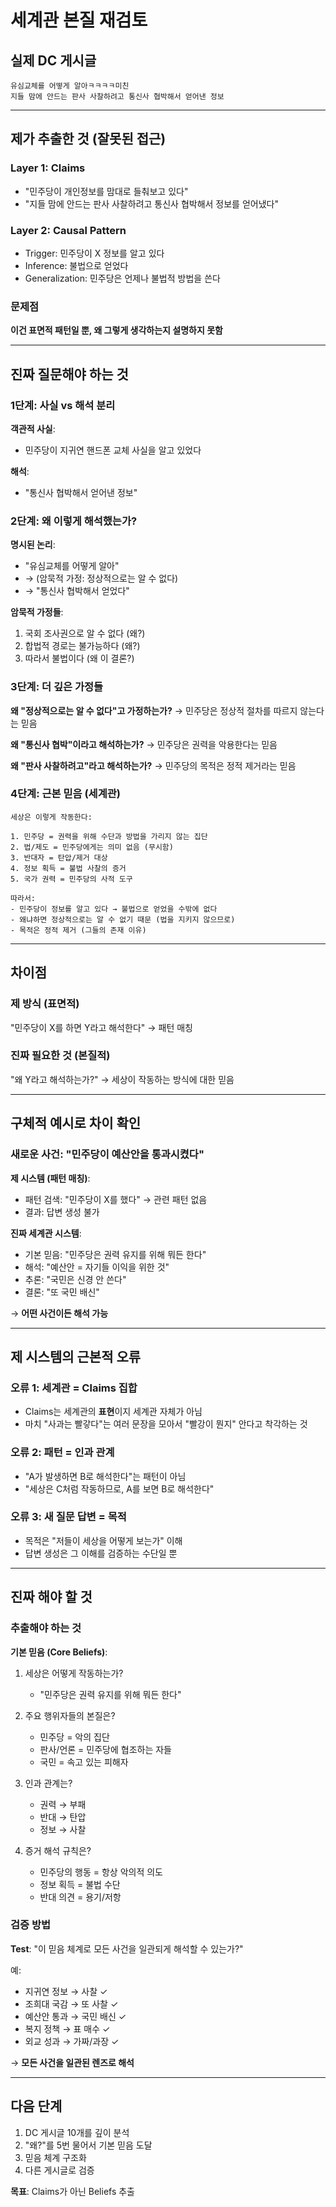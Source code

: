 # 세계관 본질 재검토

## 실제 DC 게시글

```
유심교체를 어떻게 알아ㅋㅋㅋㅋ미친
지들 맘에 안드는 판사 사찰하려고 통신사 협박해서 얻어낸 정보
```

---

## 제가 추출한 것 (잘못된 접근)

### Layer 1: Claims
- "민주당이 개인정보를 맘대로 들춰보고 있다"
- "지들 맘에 안드는 판사 사찰하려고 통신사 협박해서 정보를 얻어냈다"

### Layer 2: Causal Pattern
- Trigger: 민주당이 X 정보를 알고 있다
- Inference: 불법으로 얻었다
- Generalization: 민주당은 언제나 불법적 방법을 쓴다

### 문제점
**이건 표면적 패턴일 뿐, 왜 그렇게 생각하는지 설명하지 못함**

---

## 진짜 질문해야 하는 것

### 1단계: 사실 vs 해석 분리

**객관적 사실**:
- 민주당이 지귀연 핸드폰 교체 사실을 알고 있었다

**해석**:
- "통신사 협박해서 얻어낸 정보"

### 2단계: 왜 이렇게 해석했는가?

**명시된 논리**:
- "유심교체를 어떻게 알아"
- → (암묵적 가정: 정상적으로는 알 수 없다)
- → "통신사 협박해서 얻었다"

**암묵적 가정들**:
1. 국회 조사권으로 알 수 없다 (왜?)
2. 합법적 경로는 불가능하다 (왜?)
3. 따라서 불법이다 (왜 이 결론?)

### 3단계: 더 깊은 가정들

**왜 "정상적으로는 알 수 없다"고 가정하는가?**
→ 민주당은 정상적 절차를 따르지 않는다는 믿음

**왜 "통신사 협박"이라고 해석하는가?**
→ 민주당은 권력을 악용한다는 믿음

**왜 "판사 사찰하려고"라고 해석하는가?**
→ 민주당의 목적은 정적 제거라는 믿음

### 4단계: 근본 믿음 (세계관)

```
세상은 이렇게 작동한다:

1. 민주당 = 권력을 위해 수단과 방법을 가리지 않는 집단
2. 법/제도 = 민주당에게는 의미 없음 (무시함)
3. 반대자 = 탄압/제거 대상
4. 정보 획득 = 불법 사찰의 증거
5. 국가 권력 = 민주당의 사적 도구

따라서:
- 민주당이 정보를 알고 있다 → 불법으로 얻었을 수밖에 없다
- 왜냐하면 정상적으로는 알 수 없기 때문 (법을 지키지 않으므로)
- 목적은 정적 제거 (그들의 존재 이유)
```

---

## 차이점

### 제 방식 (표면적)
"민주당이 X를 하면 Y라고 해석한다" → 패턴 매칭

### 진짜 필요한 것 (본질적)
"왜 Y라고 해석하는가?" → 세상이 작동하는 방식에 대한 믿음

---

## 구체적 예시로 차이 확인

### 새로운 사건: "민주당이 예산안을 통과시켰다"

**제 시스템 (패턴 매칭)**:
- 패턴 검색: "민주당이 X를 했다" → 관련 패턴 없음
- 결과: 답변 생성 불가

**진짜 세계관 시스템**:
- 기본 믿음: "민주당은 권력 유지를 위해 뭐든 한다"
- 해석: "예산안 = 자기들 이익을 위한 것"
- 추론: "국민은 신경 안 쓴다"
- 결론: "또 국민 배신"

→ **어떤 사건이든 해석 가능**

---

## 제 시스템의 근본적 오류

### 오류 1: 세계관 = Claims 집합
- Claims는 세계관의 **표현**이지 세계관 자체가 아님
- 마치 "사과는 빨갛다"는 여러 문장을 모아서 "빨강이 뭔지" 안다고 착각하는 것

### 오류 2: 패턴 = 인과 관계
- "A가 발생하면 B로 해석한다"는 패턴이 아님
- "세상은 C처럼 작동하므로, A를 보면 B로 해석한다"

### 오류 3: 새 질문 답변 = 목적
- 목적은 "저들이 세상을 어떻게 보는가" 이해
- 답변 생성은 그 이해를 검증하는 수단일 뿐

---

## 진짜 해야 할 것

### 추출해야 하는 것

**기본 믿음 (Core Beliefs)**:
1. 세상은 어떻게 작동하는가?
   - "민주당은 권력 유지를 위해 뭐든 한다"

2. 주요 행위자들의 본질은?
   - 민주당 = 악의 집단
   - 판사/언론 = 민주당에 협조하는 자들
   - 국민 = 속고 있는 피해자

3. 인과 관계는?
   - 권력 → 부패
   - 반대 → 탄압
   - 정보 → 사찰

4. 증거 해석 규칙은?
   - 민주당의 행동 = 항상 악의적 의도
   - 정보 획득 = 불법 수단
   - 반대 의견 = 용기/저항

### 검증 방법

**Test**: "이 믿음 체계로 모든 사건을 일관되게 해석할 수 있는가?"

예:
- 지귀연 정보 → 사찰 ✓
- 조희대 국감 → 또 사찰 ✓
- 예산안 통과 → 국민 배신 ✓
- 복지 정책 → 표 매수 ✓
- 외교 성과 → 가짜/과장 ✓

→ **모든 사건을 일관된 렌즈로 해석**

---

## 다음 단계

1. DC 게시글 10개를 깊이 분석
2. "왜?"를 5번 물어서 기본 믿음 도달
3. 믿음 체계 구조화
4. 다른 게시글로 검증

**목표**: Claims가 아닌 Beliefs 추출
